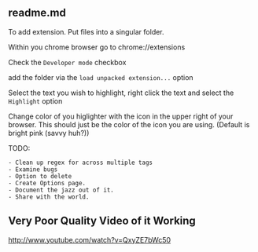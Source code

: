 readme.md
-----

To add extension. Put files into a singular folder.

Within you chrome browser go to chrome://extensions

Check the `Developer mode` checkbox

add the folder via the `load unpacked extension...` option

Select the text you wish to highlight, right click the text and select the `Highlight` option

Change color of you higlighter with the icon in the upper right of your browser. This should just be the color of the icon you are using. (Default is bright pink (savvy huh?))

TODO:

	- Clean up regex for across multiple tags
	- Examine bugs
	- Option to delete
	- Create Options page.
	- Document the jazz out of it.
	- Share with the world.

Very Poor Quality Video of it Working
-----
http://www.youtube.com/watch?v=QxyZE7bWc50